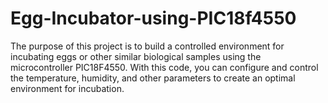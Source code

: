 # Egg-Incubator-using-PIC18f4550
The purpose of this project is to build a controlled environment for incubating eggs or other similar biological samples using the microcontroller PIC18F4550. With this code, you can configure and control the temperature, humidity, and other parameters to create an optimal environment for incubation.
